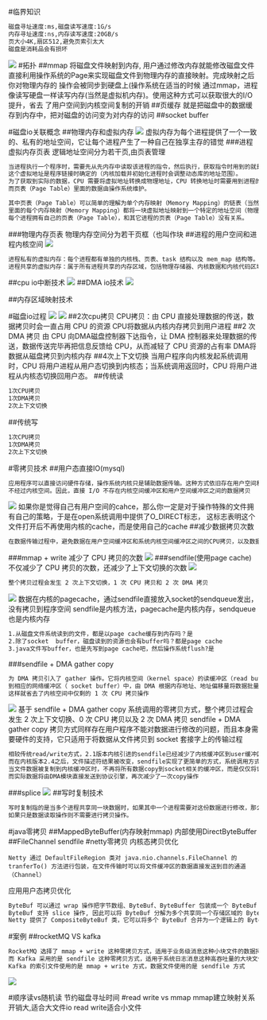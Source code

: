 #临界知识
[](https://zhuanlan.zhihu.com/p/83398714)
```asp
磁盘寻址速度:ms,磁盘读写速度:1G/s
内存寻址速度:ns,内存读写速度:20GB/s
页大小4K,扇区512,避免页索引太大
磁盘是消耗品会有损坏
```
![](.z_操作系统_磁盘io流程_磁盘读写优化_内存映射_顺序读写_直接IO_零拷贝_预分配_避免swap写_用户进程缓存_内核缓存_images/5e899279.png)
#拓扑
##mmap
将磁盘文件映射到内存, 用户通过修改内存就能修改磁盘文件
直接利用操作系统的Page来实现磁盘文件到物理内存的直接映射。完成映射之后你对物理内存的 操作会被同步到硬盘上(操作系统在适当的时候
通过mmap，进程像读写硬盘一样读写内存(当然是虚拟机内存)。使用这种方式可以获取很大的I/O提升，省去 了用户空间到内核空间复制的开销
##⻚缓存
就是把磁盘中的数据缓存到内存中，把对磁盘的访问变为对内存的访问
##socket buffer

#磁盘io关联概念
##物理内存和虚拟内存
![](.z_操作系统_磁盘io流程_磁盘读写优化_内存映射_顺序读写_直接IO_零拷贝_预分配_避免swap写_用户进程缓存_内核缓存_images/393ba7be.png)
虚拟内存为每个进程提供了一个一致的、私有的地址空间，它让每个进程产生了一种自己在独享主存的错觉
###进程虚拟内存页表
逻辑地址空间分为若干页,由页表管理
```asp
当进程执行一个程序时，需要先从先内存中读取该进程的指令，然后执行，获取指令时用到的就是虚拟地址。
这个虚拟地址是程序链接时确定的（内核加载并初始化进程时会调整动态库的地址范围）。
为了获取到实际的数据，CPU 需要将虚拟地址转换成物理地址，CPU 转换地址时需要用到进程的页表（Page Table），
而页表（Page Table）里面的数据由操作系统维护。

其中页表（Page Table）可以简单的理解为单个内存映射（Memory Mapping）的链表（当然实际结构很复杂），
里面的每个内存映射（Memory Mapping）都将一块虚拟地址映射到一个特定的地址空间（物理内存或者磁盘存储空间）。
每个进程拥有自己的页表（Page Table），和其它进程的页表（Page Table）没有关系。
```
###物理内存页表
物理内存空间分为若干页框（也叫作块
##进程的用户空间和进程内核空间
![](.z_操作系统_磁盘io流程_磁盘读写优化_内存映射_顺序读写_直接IO_零拷贝_预分配_避免swap写_用户进程缓存_内核缓存_images/7c139846.png)
```asp
进程私有的虚拟内存：每个进程都有单独的内核栈、页表、task 结构以及 mem_map 结构等。
进程共享的虚拟内存：属于所有进程共享的内存区域，包括物理存储器、内核数据和内核代码区域。
```

##cpu io中断技术
![](.z_操作系统_磁盘io流程_磁盘读写优化_内存映射_顺序读写_直接IO_零拷贝_预分配_避免swap写_用户进程缓存_内核缓存_images/5f953b0a.png)
##DMA io技术
![](.z_操作系统_磁盘io流程_磁盘读写优化_内存映射_顺序读写_直接IO_零拷贝_预分配_避免swap写_用户进程缓存_内核缓存_images/a6a1a182.png)

##内存区域映射技术

#磁盘io过程
![](.z_操作系统_磁盘io流程_磁盘读写优化_内存映射_顺序读写_直接IO_零拷贝_预分配_避免swap写_用户进程缓存_内核缓存_images/f0ffbb8d.png)
![](.z_操作系统_磁盘io流程_磁盘读写优化_内存映射_顺序读写_直接IO_零拷贝_预分配_避免swap写_用户进程缓存_内核缓存_images/87dbf29c.png)
##2次cpu拷贝
CPU拷贝：由 CPU 直接处理数据的传送，数据拷贝时会一直占用 CPU 的资源
CPU将数据从内核内存拷贝到用户进程
##2 次 DMA 拷贝
由 CPU 向DMA磁盘控制器下达指令，让 DMA 控制器来处理数据的传送，数据传送完毕再把信息反馈给 CPU，从而减轻了 CPU 资源的占有率
DMA将数据从磁盘拷贝到内核内存
##4次上下文切换
当用户程序向内核发起系统调用时，CPU 将用户进程从用户态切换到内核态；当系统调用返回时，CPU 将用户进程从内核态切换回用户态。
##传统读
```asp
1次CPU拷贝
1次DMA拷贝
2次上下文切换
```
##传统写
```asp
1次CPU拷贝
1次DMA拷贝
2次上下文切换
```
#零拷贝技术
##用户态直接IO(mysql)
```asp
应用程序可以直接访问硬件存储，操作系统内核只是辅助数据传输。这种方式依旧存在用户空间和内核空间的上下文切换，硬件上的数据直接拷贝至了用户空间，
不经过内核空间。因此，直接 I/O 不存在内核空间缓冲区和用户空间缓冲区之间的数据拷贝
```
![](.z_操作系统_磁盘io流程_磁盘读写优化_内存映射_顺序读写_直接IO_零拷贝_预分配_避免swap写_用户进程缓存_内核缓存_images/17e383f6.png)
如果你是觉得自己有用户空间的cahce，那么你一定是对于操作特殊的文件拥有自己的策略，于是在open系统调用中提供了O_DIRECT标志，
这标志表明这个文件打开后不再使用内核的cache，而是使用自己的cache
##减少数据拷贝次数
```asp
在数据传输过程中，避免数据在用户空间缓冲区和系统内核空间缓冲区之间的CPU拷贝，以及数据在系统内核空间内的CPU拷贝，这也是当前主流零拷贝技术的实现思路
```
###mmap + write
减少了 CPU 拷贝的次数
![](.z_操作系统_磁盘io流程_磁盘读写优化_内存映射_顺序读写_直接IO_零拷贝_预分配_避免swap写_用户进程缓存_内核缓存_images/2d1c7c69.png)
###sendfile(使用page cache)
不仅减少了 CPU 拷贝的次数，还减少了上下文切换的次数
![](.z_操作系统_磁盘io流程_磁盘读写优化_内存映射_顺序读写_直接IO_零拷贝_预分配_避免swap写_用户进程缓存_内核缓存_images/437fc2e9.png)
```asp
整个拷贝过程会发生 2 次上下文切换，1 次 CPU 拷贝和 2 次 DMA 拷贝
```
![](.z_操作系统_磁盘io流程_磁盘读写优化_内存映射mmap_顺序读写_直接IO(direct_io)_零拷贝sendfile_预分配_避免swap写_用户进程缓存_内核缓存_磁盘故障_images/1a8172da.png)
[](https://spongecaptain.cool/SimpleClearFileIO/2.%20DMA%20%E4%B8%8E%E9%9B%B6%E6%8B%B7%E8%B4%9D%E6%8A%80%E6%9C%AF.html)
[](https://github.com/Spongecaptain/SimpleClearFileIO)
数据在内核的pagecache，通过sendfile直接放入socket的sendqueue发出，没有拷贝到程序空间
sendfile是内核方法，pagecache是内核内存，sendqueue也是内核内存
```asp
1.从磁盘文件系统读到的文件，都是以page cache缓存到内存吗？是
2.除了socket  buffer，磁盘读到的资源也会有buffer吗？都是page cache
3.java文件写buffer，也是先写到page cache吧，然后操作系统flush?是
```
###sendfile + DMA gather copy
```asp
为 DMA 拷贝引入了 gather 操作。它将内核空间（kernel space）的读缓冲区（read buffer）中对应的数据描述信息（内存地址、地址偏移量）记录
到相应的网络缓冲区（ socket buffer）中，由 DMA 根据内存地址、地址偏移量将数据批量地从读缓冲区（read buffer）拷贝到网卡设备中，
这样就省去了内核空间中仅剩的 1 次 CPU 拷贝操作
```
![](.z_操作系统_磁盘io流程_磁盘读写优化_内存映射_顺序读写_直接IO_零拷贝_预分配_避免swap写_用户进程缓存_内核缓存_images/f2dea5c0.png)
基于 sendfile + DMA gather copy 系统调用的零拷贝方式，整个拷贝过程会发生 2 次上下文切换、0 次 CPU 拷贝以及 2 次 DMA 拷贝
sendfile + DMA gather copy 拷贝方式同样存在用户程序不能对数据进行修改的问题，而且本身需要硬件的支持，它只适用于将数据从文件拷贝到 socket 套接字上的传输过程
```asp
相较传统read/write方式，2.1版本内核引进的sendfile已经减少了内核缓冲区到user缓冲区，再由user缓冲区到socket相关缓冲区的文件copy，
而在内核版本2.4之后，文件描述符结果被改变，sendfile实现了更简单的方式，系统调用方式仍然一样，细节与2.1版本的不同之处在于，
当文件数据被复制到内核缓冲区时，不再将所有数据copy到socket相关的缓冲区，而是仅仅将记录数据位置和长度相关的数据保存到socket相关的缓存，
而实际数据将由DMA模块直接发送到协议引擎，再次减少了一次copy操作
```
###splice
![](.z_操作系统_磁盘io流程_磁盘读写优化_内存映射_顺序读写_直接IO_零拷贝_预分配_避免swap写_用户进程缓存_内核缓存_images/dc63caf7.png)
##写时复制技术
```asp
写时复制指的是当多个进程共享同一块数据时，如果其中一个进程需要对这份数据进行修改，那么将其拷贝到自己的进程地址空间中，
如果只是数据读取操作则不需要进行拷贝操作。
```
#java零拷贝
##MappedByteBuffer(内存映射mmap)
内部使用DirectByteBuffer
##FileChannel sendfile
#netty零拷贝
内核态拷贝优化
```
Netty 通过 DefaultFileRegion 类对 java.nio.channels.FileChannel 的 tranferTo() 方法进行包装，在文件传输时可以将文件缓冲区的数据直接发送到目的通道（Channel）
```
应用用户态拷贝优化
```asp
ByteBuf 可以通过 wrap 操作把字节数组、ByteBuf、ByteBuffer 包装成一个 ByteBuf 对象, 进而避免了拷贝操作
ByteBuf 支持 slice 操作, 因此可以将 ByteBuf 分解为多个共享同一个存储区域的 ByteBuf，避免了内存的拷贝
Netty 提供了 CompositeByteBuf 类，它可以将多个 ByteBuf 合并为一个逻辑上的 ByteBuf，避免了各个 ByteBuf 之间的拷贝
```

#案例
##rocketMQ VS kafka
```asp
RocketMQ 选择了 mmap + write 这种零拷贝方式，适用于业务级消息这种小块文件的数据持久化和传输
而 Kafka 采用的是 sendfile 这种零拷贝方式，适用于系统日志消息这种高吞吐量的大块文件的数据持久化和传输。但是值得注意的一点是，
Kafka 的索引文件使用的是 mmap + write 方式，数据文件使用的是 sendfile 方式
```
![](.z_操作系统_磁盘io流程_磁盘读写优化_内存映射_顺序读写_直接IO_零拷贝_预分配_避免swap写_用户进程缓存_内核缓存_images/673c5421.png)

#顺序读vs随机读
节约磁盘寻址时间
[](https://time.geekbang.org/column/article/79368)
[](https://blog.csdn.net/weixin_30537231/article/details/114507875)
#read write vs mmap
mmap建立映射关系开销大,适合大文件io
read write适合小文件

